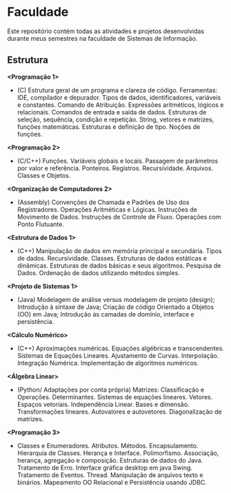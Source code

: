 
# Faculdade

Este repositório contém todas as atividades e projetos desenvolvidas durante meus semestres na faculdade de Sistemas de Informação.




## Estrutura
**<Programação 1>**
* (C) Estrutura geral de um programa e clareza de código. Ferramentas: IDE, compilador e depurador. Tipos de dados, identificadores, variáveis e constantes. Comando de Atribuição. Expressões aritméticos, lógicos e relacionais. Comandos de entrada e saída de dados. Estruturas de seleção, sequência, condição e repetição. String, vetores e matrizes, funções matemáticas. Estruturas e definição de tipo. Noções de funções.

**<Programação 2>**
* (C/C++) Funções. Variáveis globais e locais. Passagem de parâmetros por valor e referência. Ponteiros. Registros. Recursividade. Arquivos. Classes e Objetos.

**<Organização de Computadores 2>**
* (Assembly) Convenções de Chamada e Padrões de Uso dos Registradores. Operações Aritméticas e Lógicas. Instruções de Movimento de Dados. Instruções de Controle de Fluxo. Operações com Ponto Flutuante. 

**<Estrutura de Dados 1>**
* (C++) Manipulação de dados em memória principal e secundária. Tipos de dados. Recursividade. Classes. Estruturas de dados estáticas e dinâmicas. Estruturas de dados básicas e seus algoritmos. Pesquisa de Dados. Ordenação de dados utilizando métodos simples.

**<Projeto de Sistemas 1>**
* (Java) Modelagem de análise versus modelagem de projeto (design); Introdução à sintaxe de Java; Criação
de código Orientado a Objetos (OO) em Java; Introdução às camadas de domínio, interface e
persistência.

**<Cálculo Numérico>**
* (C++) Aproximações numéricas. Equações algébricas e transcendentes. Sistemas de Equações Lineares.
Ajustamento de Curvas. Interpolação. Integração Numérica. Implementação de algoritmos
numéricos.

**<Álgebra Linear>**
* (Python/ Adaptações por conta própria) Matrizes: Classificação e Operações. Determinantes. Sistemas de equações lineares. Vetores. Espaços vetoriais. Independência Linear. Bases e dimensão. Transformações lineares. Autovalores e autovetores. Diagonalização de matrizes.

**<Programação 3>**
* Classes e Enumeradores. Atributos. Métodos. Encapsulamento. Hierarquia de Classes. Herança e
Interface. Polimorfismo. Associação, herança, agregação e composição. Estruturas de dados do Java.
Tratamento de Erro. Interface gráfica desktop em java Swing. Tratamento de Eventos. Thread.
Manipulação de arquivos texto e binários. Mapeamento OO Relacional e Persistência usando JDBC.